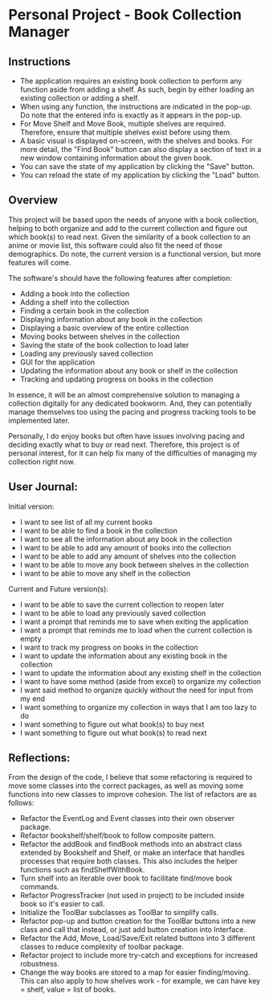 # Personal Project - Book Collection Manager

## Instructions

- The application requires an existing book collection to perform any function
aside from adding a shelf. As such, begin by either loading an existing collection
or adding a shelf. 
- When using any function, the instructions are indicated in the pop-up. Do note 
that the entered info is exactly as it appears in the pop-up.
- For Move Shelf and Move Book, multiple shelves are required. Therefore, ensure
that multiple shelves exist before using them.
- A basic visual is displayed on-screen, with the shelves and books. For more detail,
the "Find Book" button can also display a section of text in a new window containing 
information about the given book.
- You can save the state of my application by clicking the "Save" button.
- You can reload the state of my application by clicking the "Load" button.

## Overview

This project will be based upon the needs of anyone with a book collection, 
helping to both organize and add to the current collection and figure 
out which book(s) to read next. Given the similarity of a book collection to an
anime or movie list, this software could also fit the need of those demographics.
Do note, the current version is a functional version, but more features will come.

The software's should have the following features after completion:
- Adding a book into the collection
- Adding a shelf into the collection
- Finding a certain book in the collection
- Displaying information about any book in the collection
- Displaying a basic overview of the entire collection
- Moving books between shelves in the collection
- Saving the state of the book collection to load later
- Loading any previously saved collection
- GUI for the application
- Updating the information about any book or shelf in the collection
- Tracking and updating progress on books in the collection

In essence, it will be an almost comprehensive solution to managing a collection
digitally for any dedicated bookworm. And, they can potentially manage themselves 
too using the pacing and progress tracking tools to be implemented later.

Personally, I do enjoy books but often have issues involving pacing and deciding
exactly what to buy or read next. Therefore, this project is of personal interest,
for it can help fix many of the difficulties of managing my collection right now.


## User Journal:

Initial version:
- I want to see list of all my current books
- I want to be able to find a book in the collection
- I want to see all the information about any book in the collection
- I want to be able to add any amount of books into the collection
- I want to be able to add any amount of shelves into the collection
- I want to be able to move any book between shelves in the collection
- I want to be able to move any shelf in the collection

Current and Future version(s):

- I want to be able to save the current collection to reopen later
- I want to be able to load any previously saved collection
- I want a prompt that reminds me to save when exiting the application
- I want a prompt that reminds me to load when the current collection is empty
- I want to track my progress on books in the collection
- I want to update the information about any existing book in the collection
- I want to update the information about any existing shelf in the collection
- I want to have some method (aside from excel) to organize my collection
- I want said method to organize quickly without the need for input from my end
- I want something to organize my collection in ways that I am too lazy to do
- I want something to figure out what book(s) to buy next
- I want something to figure out what book(s) to read next


## Reflections:

From the design of the code, I believe that some refactoring is required to move some
classes into the correct packages, as well as moving some functions into new
classes to improve cohesion. The list of refactors are as follows:
- Refactor the EventLog and Event classes into their own observer package.
- Refactor bookshelf/shelf/book to follow composite pattern. 
- Refactor the addBook and findBook methods into an abstract class extended by Bookshelf
and Shelf, or make an interface that handles processes that require both classes. This
also includes the helper functions such as findShelfWithBook.
- Turn shelf into an iterable over book to facilitate find/move book commands.
- Refactor ProgressTracker (not used in project) to be included inside book so it's
easier to call.
- Initialize the ToolBar subclasses as ToolBar to simplify calls.
- Refactor pop-up and button creation for the ToolBar buttons into a new class and
call that instead, or just add button creation into Interface.
- Refactor the Add, Move, Load/Save/Exit related buttons into 3 different classes to
reduce complexity of toolbar package.
- Refactor project to include more try-catch and exceptions for increased robustness.
- Change the way books are stored to a map for easier finding/moving. This can
also apply to how shelves work - for example, we can have key = shelf, value = list of books.